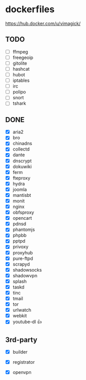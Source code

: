 dockerfiles
===========

https://hub.docker.com/u/vimagick/

## TODO

- [ ] ffmpeg
- [ ] freegeoip
- [ ] gitolite
- [ ] hashcat
- [ ] hubot
- [ ] iptables
- [ ] irc
- [ ] polipo
- [ ] snort
- [ ] tshark

## DONE

- [x] aria2
- [x] bro
- [x] chinadns
- [x] collectd
- [x] dante
- [x] dnscrypt
- [x] dokuwiki
- [x] ferm
- [x] fteproxy
- [x] hydra
- [x] joomla
- [x] mantisbt
- [x] monit
- [x] nginx
- [x] obfsproxy
- [x] opencart
- [x] pdnsd
- [x] phantomjs
- [x] phpbb
- [x] pptpd
- [x] privoxy
- [x] proxyhub
- [x] pure-ftpd
- [x] scrapyd
- [x] shadowsocks
- [x] shadowvpn
- [x] splash
- [x] taskd
- [x] tinc
- [x] tmail
- [x] tor
- [x] urlwatch
- [x] webkit
- [x] youtube-dl :+1:

## 3rd-party

- [x] builder
- [x] registrator
- [x] openvpn

